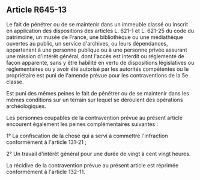 Article R645-13
----
Le fait de pénétrer ou de se maintenir dans un immeuble classé ou inscrit en
application des dispositions des articles L. 621-1 et L. 621-25 du code du
patrimoine, un musée de France, une bibliothèque ou une médiathèque ouvertes au
public, un service d'archives, ou leurs dépendances, appartenant à une personne
publique ou à une personne privée assurant une mission d'intérêt général, dont
l'accès est interdit ou réglementé de façon apparente, sans y être habilité en
vertu de dispositions législatives ou réglementaires ou y avoir été autorisé par
les autorités compétentes ou le propriétaire est puni de l'amende prévue pour
les contraventions de la 5e classe.

Est puni des mêmes peines le fait de pénétrer ou de se maintenir dans les mêmes
conditions sur un terrain sur lequel se déroulent des opérations archéologiques.

Les personnes coupables de la contravention prévue au présent article encourent
également les peines complémentaires suivantes :

1° La confiscation de la chose qui a servi à commettre l'infraction conformément
à l'article 131-21 ;

2° Un travail d'intérêt général pour une durée de vingt à cent vingt heures.

La récidive de la contravention prévue au présent article est réprimée
conformément à l'article 132-11.
